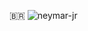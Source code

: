 🇧🇷 
  ![neymar-jr](https://github.com/user-attachments/assets/67812339-7d69-47fb-8b68-f5c2d2f38c52)
